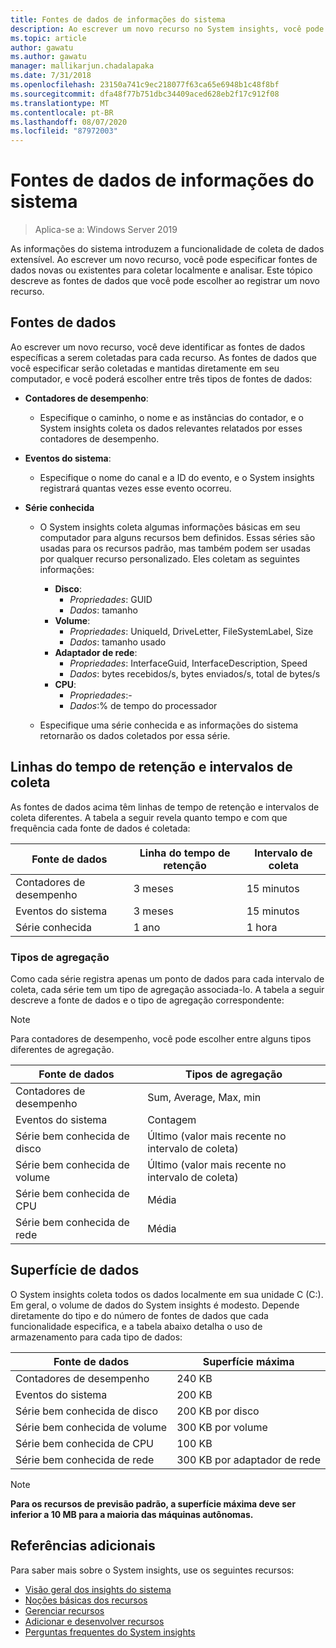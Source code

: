 ```yaml
---
title: Fontes de dados de informações do sistema
description: Ao escrever um novo recurso no System insights, você pode especificar fontes de dados novas ou existentes para coletar localmente e analisar. Este tópico descreve as fontes de dados que você pode escolher ao registrar um novo recurso.
ms.topic: article
author: gawatu
ms.author: gawatu
manager: mallikarjun.chadalapaka
ms.date: 7/31/2018
ms.openlocfilehash: 23150a741c9ec218077f63ca65e6948b1c48f8bf
ms.sourcegitcommit: dfa48f77b751dbc34409aced628eb2f17c912f08
ms.translationtype: MT
ms.contentlocale: pt-BR
ms.lasthandoff: 08/07/2020
ms.locfileid: "87972003"
---
```

# <a name="system-insights-data-sources"></a>Fontes de dados de informações do sistema

>Aplica-se a: Windows Server 2019

As informações do sistema introduzem a funcionalidade de coleta de dados extensível. Ao escrever um novo recurso, você pode especificar fontes de dados novas ou existentes para coletar localmente e analisar. Este tópico descreve as fontes de dados que você pode escolher ao registrar um novo recurso.

## <a name="data-sources"></a>Fontes de dados
Ao escrever um novo recurso, você deve identificar as fontes de dados específicas a serem coletadas para cada recurso. As fontes de dados que você especificar serão coletadas e mantidas diretamente em seu computador, e você poderá escolher entre três tipos de fontes de dados:

- **Contadores de desempenho**:
    - Especifique o caminho, o nome e as instâncias do contador, e o System insights coleta os dados relevantes relatados por esses contadores de desempenho.

- **Eventos do sistema**:
    - Especifique o nome do canal e a ID do evento, e o System insights registrará quantas vezes esse evento ocorreu.

- **Série conhecida**
    - O System insights coleta algumas informações básicas em seu computador para alguns recursos bem definidos. Essas séries são usadas para os recursos padrão, mas também podem ser usadas por qualquer recurso personalizado. Eles coletam as seguintes informações:

        - **Disco**:
            - *Propriedades*: GUID
            - *Dados*: tamanho
        - **Volume**:
            - *Propriedades*: UniqueId, DriveLetter, FileSystemLabel, Size
            - *Dados*: tamanho usado
        - **Adaptador de rede**:
            - *Propriedades*: InterfaceGuid, InterfaceDescription, Speed
            - *Dados*: bytes recebidos/s, bytes enviados/s, total de bytes/s
        - **CPU**:
            - *Propriedades*:-
            - *Dados*:% de tempo do processador

    - Especifique uma série conhecida e as informações do sistema retornarão os dados coletados por essa série.


## <a name="retention-timelines-and-collection-intervals"></a>Linhas do tempo de retenção e intervalos de coleta
As fontes de dados acima têm linhas de tempo de retenção e intervalos de coleta diferentes. A tabela a seguir revela quanto tempo e com que frequência cada fonte de dados é coletada:

| Fonte de dados | Linha do tempo de retenção | Intervalo de coleta |
| --------------- | --------------- | ----------- |
| Contadores de desempenho | 3 meses | 15 minutos |
| Eventos do sistema | 3 meses | 15 minutos |
| Série conhecida | 1 ano | 1 hora |


### <a name="aggregation-types"></a>Tipos de agregação
Como cada série registra apenas um ponto de dados para cada intervalo de coleta, cada série tem um tipo de agregação associada-lo. A tabela a seguir descreve a fonte de dados e o tipo de agregação correspondente:

>[!NOTE]
>Para contadores de desempenho, você pode escolher entre alguns tipos diferentes de agregação.

| Fonte de dados | Tipos de agregação |
| --------------- | --------------- |
| Contadores de desempenho | Sum, Average, Max, min |
| Eventos do sistema | Contagem |
| Série bem conhecida de disco | Último (valor mais recente no intervalo de coleta) |
| Série bem conhecida de volume | Último (valor mais recente no intervalo de coleta) |
| Série bem conhecida de CPU | Média |
| Série bem conhecida de rede | Média |

## <a name="data-footprint"></a>Superfície de dados

O System insights coleta todos os dados localmente em sua unidade C (C:). Em geral, o volume de dados do System insights é modesto. Depende diretamente do tipo e do número de fontes de dados que cada funcionalidade especifica, e a tabela abaixo detalha o uso de armazenamento para cada tipo de dados:

| Fonte de dados | Superfície máxima |
| --------------- | --------------- |
| Contadores de desempenho | 240 KB |
| Eventos do sistema | 200 KB |
| Série bem conhecida de disco | 200 KB por disco |
| Série bem conhecida de volume | 300 KB por volume |
| Série bem conhecida de CPU | 100 KB |
| Série bem conhecida de rede | 300 KB por adaptador de rede |

>[!NOTE]
>**Para os recursos de previsão padrão, a superfície máxima deve ser inferior a 10 MB para a maioria das máquinas autônomas.**

## <a name="additional-references"></a>Referências adicionais
Para saber mais sobre o System insights, use os seguintes recursos:

- [Visão geral dos insights do sistema](overview.md)
- [Noções básicas dos recursos](understanding-capabilities.md)
- [Gerenciar recursos](managing-capabilities.md)
- [Adicionar e desenvolver recursos](adding-and-developing-capabilities.md)
- [Perguntas frequentes do System insights](faq.md)
